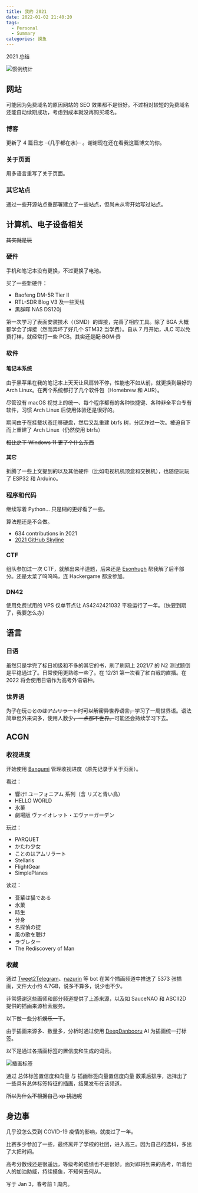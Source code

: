 ```yaml
---
title: 我的 2021
date: 2022-01-02 21:40:20
tags:
  - Personal
  - Summary
categories: 摸鱼
---
```


2021 总结

<!-- more -->

![惯例统计](https://cdn.jsdelivr.net/gh/Misaka13514/asset@main/blog/_posts/my-2021/history_statics.png)

## 网站

可能因为免费域名的原因网站的 SEO 效果都不是很好。不过相对较短的免费域名还能自动续期成功，考虑到成本就没再购买域名。

### 博客

更新了 4 篇日志 ~~（几乎都在水）~~ 。谢谢现在还在看我这篇博文的你。

### 关于页面

用多语言重写了关于页面。

### 其它站点

通过一些开源站点重部署建立了一些站点，但尚未从零开始写过站点。

## 计算机、电子设备相关

~~其实就是玩~~

### 硬件

手机和笔记本没有更换，不过更换了电池。

买了一些新硬件：

- Baofeng DM-5R Tier II
- RTL-SDR Blog V3 及一些天线
- 黑群晖 NAS DS120j

第一次学习了表面安装技术（（SMD）的焊接，完善了相应工具。除了 BGA 大概都学会了焊接（然而弄坏了好几个 STM32 当学费）。自从 7 月开始，JLC 可以免费打样，就经常打一些 PCB。~~其实还是配 BOM 贵~~

### 软件

#### 笔记本系统

由于黑苹果在我的笔记本上天天让风扇转不停，性能也不如从前，就更换到~~最好的~~ Arch Linux。在两个系统都打了几个软件包（Homebrew 和 AUR）。

尽管没有 macOS 视觉上的统一、每个程序都有的各种快捷键、各种非全平台专有软件，习惯 Arch Linux 后使用体验还是很好的。

期间由于在挂载状态迁移硬盘，然后又乱重建 btrfs 树，分区炸过一次。被迫自下而上重建了 Arch Linux（仍然使用 btrfs）

~~相比之下 Windows 11 更了个什么东西~~

#### 其它

折腾了一些上文提到的以及其他硬件（比如电视机机顶盒和交换机），也随便玩玩了 ESP32 和 Arduino。

### 程序和代码

继续写着 Python... 只是糊的更好看了一些。

算法题还是不会做。

- 634 contributions in 2021
- [2021 GitHub Skyline](https://skyline.github.com/Misaka13514/2021)

### CTF

组队参加过一次 CTF，就解出来半道题，后来还是 [Esonhugh](https://eson.ninja) 帮我解了后半部分。还是太菜了呜呜呜，连 Hackergame 都没参加。

### DN42

使用免费试用的 VPS 仅单节点让 AS4242421032 平稳运行了一年。（快要到期了，我要怎么办）

## 语言

### 日语

虽然只是学完了标日初级和不多的其它的书，刷了刷网上 2021/7 的 N2 测试题倒是平稳通过了。日常使用更熟练一些了。在 12/31 第一次看了紅白戦的直播。在 2022 将会使用日语作为高考外语语种。

### 世界语

~~为了在玩ことのはアムリラート时可以解密异世界语言，~~学习了一周世界语。语法简单但外来词多，使用人数少~~，一点都不世界。~~可能还会持续学习下去。

## ACGN

### 收视进度

开始使用 [Bangumi](https://bgm.tv/user/misaka_0x34ca) 管理收视进度（原先记录于关于页面）。

看过：

- 響け! ユーフォニアム 系列（含 リズと青い鳥）
- HELLO WORLD
- 氷菓
- 劇場版 ヴァイオレット・エヴァーガーデン

玩过：

- PARQUET
- かたわ少女
- ことのはアムリラート
- Stellaris
- FlightGear
- SimplePlanes

读过：

- 吾輩は猫である
- 氷菓
- 時生
- 分身
- 名探偵の掟
- 風の歌を聴け
- ラヴレター
- The Rediscovery of Man

### 收藏

通过 [Tweet2Telegram](https://github.com/NeverBehave/Tweet2Telegram)、[nazurin](https://github.com/y-young/nazurin) 等 bot 在某个插画频道中推送了 5373 张插画，文件大小约 4.7GB，说多不算多，说少也不少。

非常感谢这些画师和部分频道提供了上游来源，以及如 SauceNAO 和 ASCII2D 提供的插画来源检索服务。

以下做一些分析~~娱乐一下~~。

由于插画来源多、数量多，分析时通过使用 [DeepDanbooru](https://github.com/KichangKim/DeepDanbooru) AI 为插画统一打标签。

以下是通过各插画标签的置信度和生成的词云。

![插画标签](https://cdn.jsdelivr.net/gh/Misaka13514/asset@main/blog/_posts/my-2021/illust_tags.png)

通过 总体标签置信度和向量 与 插画标签向量置信度向量 数乘后排序，选择出了一些具有总体标签特征的插画，结果发布在该频道。

~~所以为什么不根据自己 xp 挑选呢~~

## 身边事

几乎没怎么受到 COVID-19 疫情的影响，就度过了一年。

比赛多少参加了一些，最终离开了学校的社团，进入高三。因为自己的选科，多出了大把时间。

高考分数线还是很遥远，等级考的成绩也不是很好。面对即将到来的高考，听着他人的加油助威，持续摸鱼，不知何去何从。

写于 Jan 3，春考前 1 周内。
